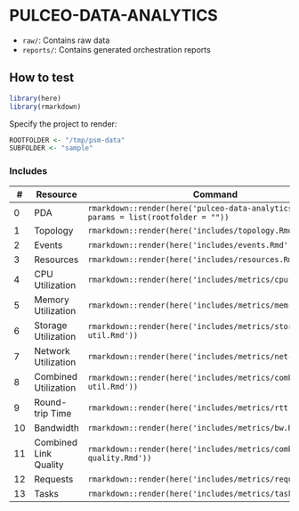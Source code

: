 # PULCEO-DATA-ANALYTICS

-   `raw/`: Contains raw data
-   `reports/`: Contains generated orchestration reports

## How to test

``` r
library(here)
library(rmarkdown)
```

Specify the project to render:

```r
ROOTFOLDER <- "/tmp/psm-data" 
SUBFOLDER <- "sample"
```

### Includes

| \# | Resource | Command |
|---|--------------|--------------------------------------------------------|
| 0 | PDA | `rmarkdown::render(here('pulceo-data-analytics.Rmd'), params = list(rootfolder = ""))` |
| 1 | Topology | `rmarkdown::render(here('includes/topology.Rmd'))` |
| 2 | Events | `rmarkdown::render(here('includes/events.Rmd'))` |
| 3 | Resources | `rmarkdown::render(here('includes/resources.Rmd'))` |
| 4 | CPU Utilization  | `rmarkdown::render(here('includes/metrics/cpu-util.Rmd'))` |
| 5 | Memory Utilization  | `rmarkdown::render(here('includes/metrics/mem-util.Rmd'))`  |
| 6 | Storage Utilization  | `rmarkdown::render(here('includes/metrics/storage-util.Rmd'))` |
| 7 | Network Utilization  | `rmarkdown::render(here('includes/metrics/net-util.Rmd'))`  |
| 8 | Combined Utilization | `rmarkdown::render(here('includes/metrics/combined-util.Rmd'))` |
| 9 | Round-trip Time | `rmarkdown::render(here('includes/metrics/rtt.Rmd'))` |
| 10 | Bandwidth | `rmarkdown::render(here('includes/metrics/bw.Rmd'))` |
| 11 | Combined Link Quality | `rmarkdown::render(here('includes/metrics/combined-link-quality.Rmd'))` |
| 12 | Requests | `rmarkdown::render(here('includes/metrics/requests.Rmd'))` |
| 13 | Tasks | `rmarkdown::render(here('includes/metrics/tasks.Rmd'))` |
